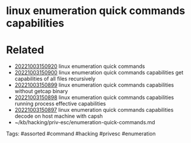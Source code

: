 # linux enumeration quick commands capabilities

# Related
- [20221003150920](/zet/20221003150920/README.md) linux enumeration quick commands
- [20221003150900](/zet/20221003150900/README.md) linux enumeration quick commands capabilities get capabilities of all files recursively
- [20221003150899](/zet/20221003150899/README.md) linux enumeration quick commands capabilities without getcap binary
- [20221003150898](/zet/20221003150898/README.md) linux enumeration quick commands capabilities running process effective capabilities
- [20221003150897](/zet/20221003150897/README.md) linux enumeration quick commands capabilities decode on host machine with capsh
- ~/kb/hacking/priv-esc/enumeration-quick-commands.md

Tags:
    #assorted #command #hacking #privesc #enumeration

